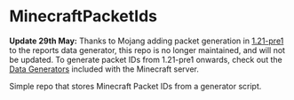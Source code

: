 # MinecraftPacketIds

**Update 29th May:** Thanks to Mojang adding packet generation in [1.21-pre1](https://www.minecraft.net/en-us/article/minecraft-1-21-pre-release-1) to the reports data generator, this repo is no longer maintained, and will not be updated. To generate packet IDs from 1.21-pre1 onwards, check out the [Data Generators](https://wiki.vg/Data_Generators) included with the Minecraft server.

Simple repo that stores Minecraft Packet IDs from a generator script.

